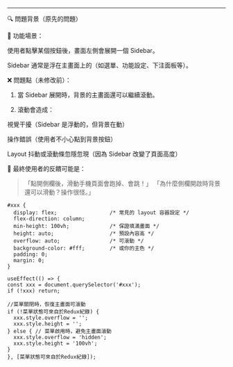 
---

🔍 問題背景（原先的問題）

🎯 功能場景：

使用者點擊某個按鈕後，畫面左側會展開一個 Sidebar。

Sidebar 通常是浮在主畫面上的（如選單、功能設定、下注面板等）。


❌ 問題點（未修改前）：

1. 當 Sidebar 展開時，背景的主畫面還可以繼續滾動。


2. 滾動會造成：

視覺干擾（Sidebar 是浮動的，但背景在動）

操作錯誤（使用者不小心點到背景按鈕）

Layout 抖動或滾動條忽隱忽現（因為 Sidebar 改變了頁面高度）




🎯 最終使用者的反饋可能是：

> 「點開側欄後，滑動手機頁面會跑掉、會跳！」
「為什麼側欄開啟時背景還可以滑動？操作很怪。」

```
#xxx {
  display: flex;                 /* 常見的 layout 容器設定 */
  flex-direction: column;
  min-height: 100vh;             /* 保證填滿畫面 */
  height: auto;                  /* 預設內容高 */
  overflow: auto;                /* 可滾動 */
  background-color: #fff;        /* 或你的主色 */
  padding: 0;
  margin: 0;
}
```

```
useEffect(() => {
const xxx = document.querySelector('#xxx');
if (!xxx) return;

//菜單關閉時，恢復主畫面可滾動
if (!菜單狀態可來自於Redux紀錄) {
  xxx.style.overflow = '';
  xxx.style.height = '';
} else { // 菜單啟用時，避免主畫面滾動
  xxx.style.overflow = 'hidden';
  xxx.style.height = '100vh';
}
}, [菜單狀態可來自於Redux紀錄]);
```

